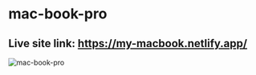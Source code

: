 # mac-book-pro

## Live site link: https://my-macbook.netlify.app/
![mac-book-pro](https://user-images.githubusercontent.com/79104097/143666199-7856e918-8101-4a1f-8d5e-2bc69839e1cf.png)
